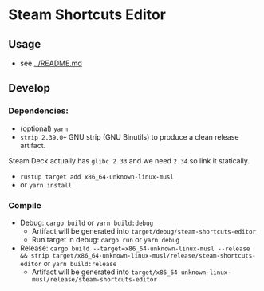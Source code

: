 # Steam Shortcuts Editor
## Usage
- see [../README.md](../README.md)

## Develop
### Dependencies: 
- (optional) `yarn`
- `strip 2.39.0+` GNU strip (GNU Binutils) to produce a clean release artifact.

Steam Deck actually has `glibc 2.33` and we need `2.34` so link it statically.
- `rustup target add x86_64-unknown-linux-musl`
- or `yarn install`

### Compile
- Debug: `cargo build` or `yarn build:debug`
  - Artifact will be generated into `target/debug/steam-shortcuts-editor`
  - Run target in debug: `cargo run` or `yarn debug`
- Release: `cargo build --target=x86_64-unknown-linux-musl --release && strip target/x86_64-unknown-linux-musl/release/steam-shortcuts-editor` or `yarn build:release`
  - Artifact will be generated into `target/x86_64-unknown-linux-musl/release/steam-shortcuts-editor`

